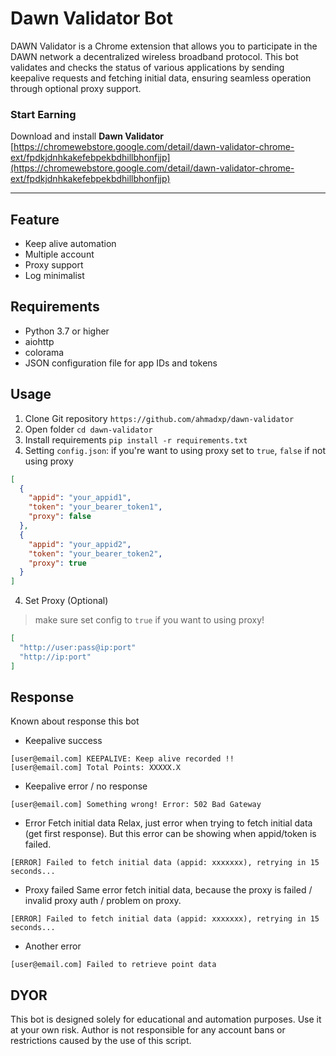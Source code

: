 # Dawn Validator Bot
DAWN Validator is a Chrome extension that allows you to participate in the DAWN network a decentralized wireless broadband protocol. This bot validates and checks the status of various applications by sending keepalive requests and fetching initial data, ensuring seamless operation through optional proxy support.

### Start Earning
Download and install **Dawn Validator**
[https://chromewebstore.google.com/detail/dawn-validator-chrome-ext/fpdkjdnhkakefebpekbdhillbhonfjjp](https://chromewebstore.google.com/detail/dawn-validator-chrome-ext/fpdkjdnhkakefebpekbdhillbhonfjjp)

---

## Feature
- Keep alive automation
- Multiple account
- Proxy support
- Log minimalist

## Requirements
- Python 3.7 or higher
- aiohttp
- colorama
- JSON configuration file for app IDs and tokens

## Usage
1. Clone Git repository `https://github.com/ahmadxp/dawn-validator`
2. Open folder `cd dawn-validator`
2. Install requirements `pip install -r requirements.txt`
3. Setting `config.json`:
if you're want to using proxy set to `true`, `false` if not using proxy
```json
[
  {
    "appid": "your_appid1",
    "token": "your_bearer_token1",
    "proxy": false
  },
  {
    "appid": "your_appid2",
    "token": "your_bearer_token2",
    "proxy": true
  }
]
```
4. Set Proxy (Optional)
>make sure set config to `true` if you want to using proxy!
```json
[
  "http://user:pass@ip:port"
  "http://ip:port"
]
```

## Response
Known about response this bot
- Keepalive success
```
[user@email.com] KEEPALIVE: Keep alive recorded !!
[user@email.com] Total Points: XXXXX.X
```
- Keepalive error / no response
```
[user@email.com] Something wrong! Error: 502 Bad Gateway
```
- Error Fetch initial data
Relax, just error when trying to fetch initial data (get first response). But this error can be showing when appid/token is failed.
```
[ERROR] Failed to fetch initial data (appid: xxxxxxx), retrying in 15 seconds...
```
- Proxy failed
Same error fetch initial data, because the proxy is failed / invalid proxy auth / problem on proxy.
```
[ERROR] Failed to fetch initial data (appid: xxxxxxx), retrying in 15 seconds...
```
- Another error
```
[user@email.com] Failed to retrieve point data
```
## DYOR
This bot is designed solely for educational and automation purposes. Use it at your own risk. Author is not responsible for any account bans or restrictions caused by the use of this script.
